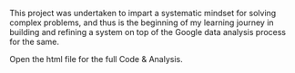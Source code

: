 This project was undertaken to impart a systematic mindset for solving complex problems, and thus is the beginning of my learning journey in building and refining a system on top of the Google data analysis process for the same.

Open the html file for the full Code & Analysis. 
